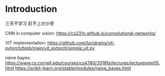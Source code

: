 # Introduction
三天不学习 赶不上刘少奇

CNN in computer vision: https://cs231n.github.io/convolutional-networks/ 

VIT implementation: https://github.com/lucidrains/vit-pytorch/blob/main/vit_pytorch/simple_vit.py

naive bayes: https://www.cs.cornell.edu/courses/cs4780/2018fa/lectures/lecturenote05.html
https://scikit-learn.org/stable/modules/naive_bayes.html
